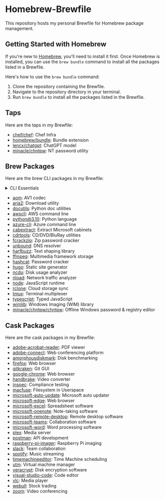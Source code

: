 # Homebrew-Brewfile

This repository hosts my personal Brewfile for Homebrew package management. 

## Getting Started with Homebrew

If you're new to [Homebrew](https://brew.sh/), you'll need to install it first. Once Homebrew is installed, you can use the `brew bundle` command to install all the packages listed in a Brewfile.

Here's how to use the `brew bundle` command:

1. Clone the repository containing the Brewfile.
2. Navigate to the repository directory in your terminal.
3. Run `brew bundle` to install all the packages listed in the Brewfile.

## Taps

Here are the taps in my Brewfile:

- [chef/chef](https://github.com/chef/chef): Chef Infra
- [homebrew/bundle](https://github.com/Homebrew/homebrew-bundle): Bundle extension
- [lencx/chatgpt](https://github.com/lencx/ChatGPT.git): ChatGPT model
- [minacle/chntpw](https://github.com/minacle/chntpw): NT password utility

## Brew Packages

Here are the brew CLI packages in my Brewfile:

<details>
<summary>CLI Essentials</summary>
- [`git`](https://git-scm.com/) - Version controll
- [git-lfs](https://git-lfs.github.com/): Git large file
- [htop](https://htop.dev/): Process viewer
</details>

- [aom](https://aomedia.org/): AV1 codec
- [aria2](https://aria2.github.io/): Download utility 
- [docutils](https://docutils.sourceforge.io/): Python doc utilities
- [awscli](https://aws.amazon.com/cli/): AWS command line
- [python@3.10](https://www.python.org/): Python language
- [azure-cli](https://docs.microsoft.com/cli/azure/): Azure command line
- [cabextract](https://www.cabextract.org.uk/): Extract Microsoft cabinets
- [cdrtools](http://cdrtools.sourceforge.net/private/cdrecord.html): CD/DVD/BluRay utilities
- [fcrackzip](https://github.com/hyc/fcrackzip): Zip password cracker
- [unbound](https://www.unbound.net/): DNS resolver
- [harfbuzz](https://harfbuzz.org/): Text shaping library
- [ffmpeg](https://www.ffmpeg.org/): Multimedia framework
 storage
- [hashcat](https://hashcat.net/hashcat/): Password cracker
- [hugo](https://gohugo.io/): Static site generator
- [ncdu](https://dev.yorhel.nl/ncdu): Disk usage analyzer
- [nload](https://www.roland-riegel.de/nload/): Network traffic analyzer
- [node](https://nodejs.org/en/): JavaScript runtime
- [rclone](https://rclone.org/): Cloud storage sync
- [tmux](https://github.com/tmux/tmux/wiki): Terminal multiplexer
- [typescript](https://www.typescriptlang.org/): Typed JavaScript
- [wimlib](https://wimlib.net/): Windows Imaging (WIM) library
- [minacle/chntpw/chntpw](https://github.com/minacle/chntpw): Offline Windows password & registry editor

## Cask Packages

Here are the cask packages in my Brewfile:

- [adobe-acrobat-reader](https://acrobat.adobe.com/us/en/acrobat/pdf-reader.html): PDF viewer
- [adobe-connect](https://www.adobe.com/products/adobeconnect.html): Web conferencing platform
- [amorphousdiskmark](https://www.katsurashareware.com/pgs/adm.html): Disk benchmarking
- [firefox](https://www.mozilla.org/firefox/): Web browser
- [gitkraken](https://www.gitkraken.com/): Git GUI
- [google-chrome](https://www.google.com/chrome/): Web browser
- [handbrake](https://handbrake.fr/): Video converter
- [inspec](https://www.inspec.io/): Compliance testing
- [macfuse](https://osxfuse.github.io/): Filesystem in Userspace
- [microsoft-auto-update](https://docs.microsoft.com/en-us/officeupdates/release-notes-office-for-mac): Microsoft auto updater
- [microsoft-edge](https://www.microsoft.com/en-us/edge): Web browser
- [microsoft-excel](https://www.microsoft.com/excel): Spreadsheet software
- [microsoft-onenote](https://www.microsoft.com/onenote): Note-taking software
- [microsoft-remote-desktop](https://www.microsoft.com/remote-desktop): Remote desktop software
- [microsoft-teams](https://www.microsoft.com/teams): Collaboration software
- [microsoft-word](https://www.microsoft.com/word): Word processing software
- [plex](https://www.plex.tv/): Media server
- [postman](https://www.getpostman.com/): API development
- [raspberry-pi-imager](https://www.raspberrypi.org/software/): Raspberry Pi imaging
- [slack](https://slack.com/): Team collaboration
- [spotify](https://www.spotify.com/): Music streaming
- [timemachineeditor](https://tclementdev.com/timemachineeditor/): Time Machine scheduling
- [utm](https://getutm.app/): Virtual machine manager
- [veracrypt](https://www.veracrypt.fr/en/Home.html): Disk encryption software
- [visual-studio-code](https://code.visualstudio.com/): Code editor
- [vlc](https://www.videolan.org/vlc/index.html): Media player
- [webull](https://www.webull.com/): Stock trading
- [zoom](https://zoom.us/): Video conferencing
